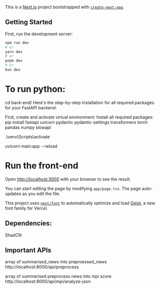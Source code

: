 This is a [Next.js](https://nextjs.org) project bootstrapped with [`create-next-app`](https://nextjs.org/docs/app/api-reference/cli/create-next-app).

## Getting Started

First, run the development server:

```bash
npm run dev
# or
yarn dev
# or
pnpm dev
# or
bun dev
```

# To run python:
cd back-end/
Here's the step-by-step installation for all required packages for your FastAPI backend:

First, create and activate virtual environment:
Install all required packages:
pip install fastapi uvicorn pydantic pydantic-settings transformers torch pandas numpy slowapi

.\venv\Scripts\activate

uvicorn main:app --reload

# Run the front-end
Open [http://localhost:3000](http://localhost:3000) with your browser to see the result.

You can start editing the page by modifying `app/page.tsx`. The page auto-updates as you edit the file.

This project uses [`next/font`](https://nextjs.org/docs/app/building-your-application/optimizing/fonts) to automatically optimize and load [Geist](https://vercel.com/font), a new font family for Vercel.

## Dependencies:

ShadCN


## Important APIs

array of summarised_news into preproessed_news
http://localhost:8000/api/preprocess

array of summarised preprocess news into mpi score
http://localhost:8000/api/mpi/analyze-json


